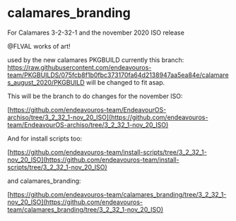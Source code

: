 # calamares_branding

For Calamares 3-2-32-1 and the november 2020 ISO release

@FLVAL works of art!

used by the new calamares PKGBUILD currently this branch:
https://raw.githubusercontent.com/endeavouros-team/PKGBUILDS/075fcb8f1b0fbc373170fa64d2138947aa5ea84e/calamares_august_2020/PKGBUILD
will be changed to fit asap.

This will be the branch to do changes for the november ISO:

[https://github.com/endeavouros-team/EndeavourOS-archiso/tree/3_2_32_1-nov_20_ISO](https://github.com/endeavouros-team/EndeavourOS-archiso/tree/3_2_32_1-nov_20_ISO)

And for install scripts too:

[https://github.com/endeavouros-team/install-scripts/tree/3_2_32_1-nov_20_ISO](https://github.com/endeavouros-team/install-scripts/tree/3_2_32_1-nov_20_ISO)

and calamares_branding:

[https://github.com/endeavouros-team/calamares_branding/tree/3_2_32_1-nov_20_ISO](https://github.com/endeavouros-team/calamares_branding/tree/3_2_32_1-nov_20_ISO)
